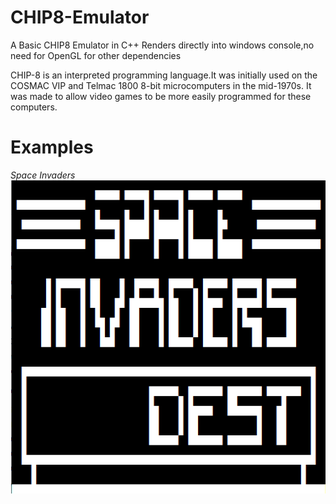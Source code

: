 # CHIP8-Emulator
A Basic CHIP8 Emulator in C++
Renders directly into windows console,no need for OpenGL for other dependencies

CHIP-8 is an interpreted programming language.It was initially used on the COSMAC VIP and Telmac 1800 8-bit microcomputers in the mid-1970s.
It was made to allow video games to be more easily programmed for these computers.

# Examples

*Space Invaders*
![Space Invaders](https://github.com/gkan30/CHIP8-Emulator/blob/master/Screenshots/Invaders.PNG "Space Invaders")
